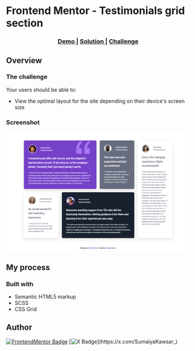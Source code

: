 # Frontend Mentor - Testimonials grid section

<div align="center">
  <h3>
    <a href="https://sumaiyakawsar.github.io/frontend-mentor-challenges-using-react/#/project14">
      Demo
    </a>
    <span> | </span>
    <a href="https://github.com/sumaiyakawsar/frontend-mentor-challenges-using-react/tree/main/src/pages/14-testimonials-grid-section">
      Solution
    </a>
    <span> | </span>
    <a href="https://www.frontendmentor.io/challenges/testimonials-grid-section-Nnw6J7Un7">
      Challenge
    </a>
  </h3>
</div>
 

 

## Overview

### The challenge

Your users should be able to:

- View the optimal layout for the site depending on their device's screen size


### Screenshot

![Screenshot](../homepage/images/project14-testimonials-grid-section.png)

## My process

### Built with

- Semantic HTML5 markup
- SCSS
- CSS Grid

  
 
 
 
## Author

[![FrontendMentor Badge](https://img.shields.io/badge/-_SumaiyaKawsar_-3F54A3?style=plastic&labelColor=3F54A3&logo=frontend-mentor&logoColor=white&link=https://www.frontendmentor.io/profile/sumaiyakawsar)](https://www.frontendmentor.io/profile/sumaiyakawsar) [![X Badge](https://img.shields.io/badge/-_SumaiyaKawsar_-black?style=plastic&labelColor=black&logo=X&logoColor=white&link=https://x.com/SumaiyaKawsar_)](https://x.com/SumaiyaKawsar_)